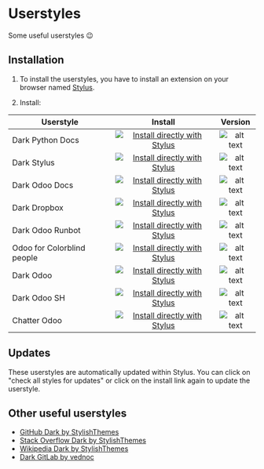 # Userstyles

Some useful userstyles :wink:

## Installation

1. To install the userstyles, you have to install an extension on your browser named [Stylus](https://chrome.google.com/webstore/detail/stylus-beta/apmmpaebfobifelkijhaljbmpcgbjbdo?utm_source=chrome-ntp-icon).

2. Install:

| Userstyle                      | Install            | Version                                                                            |
|--------------------------------|:------------------:|:----------------------------------------------------------------------------------:|
| Dark Python Docs               | [![Install directly with Stylus](https://img.shields.io/badge/Install%20directly%20with-Stylus-00adad.svg)][dpd-raw] | ![alt text](https://img.shields.io/badge/Version-1.0.5-C4246A.svg "Version 1.0.5") |
| Dark Stylus                    | [![Install directly with Stylus](https://img.shields.io/badge/Install%20directly%20with-Stylus-00adad.svg)][dst-raw] | ![alt text](https://img.shields.io/badge/Version-1.0.3-C4246A.svg "Version 1.0.3") |
| Dark Odoo Docs                 | [![Install directly with Stylus](https://img.shields.io/badge/Install%20directly%20with-Stylus-00adad.svg)][dod-raw] | ![alt text](https://img.shields.io/badge/Version-2.0.5-C4246A.svg "Version 2.0.5") |
| Dark Dropbox                   | [![Install directly with Stylus](https://img.shields.io/badge/Install%20directly%20with-Stylus-00adad.svg)][ddp-raw] | ![alt text](https://img.shields.io/badge/Version-1.0.0-C4246A.svg "Version 1.0.0") |
| Dark Odoo Runbot               | [![Install directly with Stylus](https://img.shields.io/badge/Install%20directly%20with-Stylus-00adad.svg)][dor-raw] | ![alt text](https://img.shields.io/badge/Version-2.0.0-C4246A.svg "Version 2.0.0") |
| Odoo for Colorblind people     | [![Install directly with Stylus](https://img.shields.io/badge/Install%20directly%20with-Stylus-00adad.svg)][ocl-raw] | ![alt text](https://img.shields.io/badge/Version-1.0.1-C4246A.svg "Version 1.0.1") |
| Dark Odoo                      | [![Install directly with Stylus](https://img.shields.io/badge/Install%20directly%20with-Stylus-00adad.svg)][doo-raw] | ![alt text](https://img.shields.io/badge/Version-1.0.1-C4246A.svg "Version 1.0.1") |
| Dark Odoo SH                   | [![Install directly with Stylus](https://img.shields.io/badge/Install%20directly%20with-Stylus-00adad.svg)][dsh-raw] | ![alt text](https://img.shields.io/badge/Version-1.1.0-C4246A.svg "Version 1.1.0") |
| Chatter Odoo                   | [![Install directly with Stylus](https://img.shields.io/badge/Install%20directly%20with-Stylus-00adad.svg)][cho-raw] | ![alt text](https://img.shields.io/badge/Version-1.0.0-C4246A.svg "Version 1.0.0") |

[dpd-raw]: https://github.com/Maurin3/Userstyles/raw/master/dark-python-docs.user.css
[dst-raw]: https://github.com/Maurin3/Userstyles/raw/master/dark-stylus.user.css
[dod-raw]: https://github.com/Maurin3/Userstyles/raw/master/dark-odoo-docs.user.css
[ddp-raw]: https://github.com/Maurin3/Userstyles/raw/master/dark-dropbox.user.css
[dor-raw]: https://github.com/Maurin3/Userstyles/raw/master/dark-odoo-runbot.user.css
[ocl-raw]: https://github.com/Maurin3/Userstyles/raw/master/odoo-colorblind.user.css
[doo-raw]: https://github.com/Maurin3/Userstyles/raw/master/dark-odoo.user.css
[dsh-raw]: https://github.com/Maurin3/Userstyles/raw/master/dark-odoo-sh.user.css
[cho-raw]: https://github.com/Maurin3/Userstyles/raw/master/chatter-odoo.user.css

## Updates

These userstyles are automatically updated within Stylus. You can click on "check all styles for updates" or click on the install link again to update the userstyle.

## Other useful userstyles

* [GitHub Dark by StylishThemes](https://github.com/StylishThemes/GitHub-Dark)
* [Stack Overflow Dark by StylishThemes](https://github.com/StylishThemes/StackOverflow-Dark)
* [Wikipedia Dark by StylishThemes](https://github.com/StylishThemes/Wikipedia-Dark)
* [Dark GitLab by vednoc](https://gitlab.com/vednoc/dark-gitlab)
